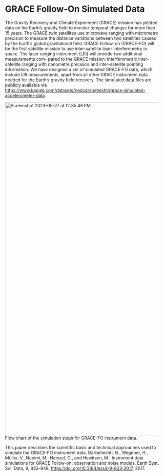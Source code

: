 # GRACE Follow-On Simulated Data


The Gravity Recovery and Climate Experiment (GRACE) mission has yielded data on the Earth’s gravity field to monitor temporal changes for more than 15 years. The GRACE twin satellites use microwave ranging with micrometre precision to measure the distance variations between two satellites caused by the Earth’s global gravitational field. GRACE Follow-on (GRACE-FO) will be the first satellite mission to use inter-satellite laser interferometry in space. The laser ranging instrument (LRI) will provide two additional measurements com- pared to the GRACE mission: interferometric inter-satellite ranging with nanometre precision and inter-satellite pointing information. We have designed a set of simulated GRACE-FO data, which include LRI measurements, apart from all other GRACE instrument data needed for the Earth’s gravity field recovery. The simulated data files are publicly available via 
https://www.kaggle.com/datasets/nedadarbeheshti/grace-simulated-accelerometer-data.

<img width="1088" alt="Screenshot 2023-05-27 at 12 35 48 PM" src="https://github.com/Darbeheshti/GRACEmockData2018/assets/50994293/f8ab8274-8cc0-4220-aca0-4ff5aef3753e">
Flow chart of the simulation steps for GRACE-FO instrument data.

This paper describes the scientific basis and technical approaches used to simulate the GRACE-FO instrument data.
Darbeheshti, N., Wegener, H., Müller, V., Naeimi, M., Heinzel, G., and Hewitson, M.: Instrument data simulations for GRACE Follow-on: observation and noise models, Earth Syst. Sci. Data, 9, 833–848, https://doi.org/10.5194/essd-9-833-2017, 2017. 
